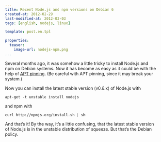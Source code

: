 ```yaml
---
title: Recent Node.js and npm versions on Debian 6
created-at: 2012-02-29
last-modified-at: 2012-03-03
tags: [english, nodejs, linux]

template: post.en.tpl

properties:
  teaser:
    image-url: nodejs-npm.png
...
```


Several months ago, it was somehow a little tricky to install Node.js and npm on
Debian systems. Now it has become as easy as it could be with the help of
[APT pinning](http://wiki.debian.org/AptPreferences). (Be careful with APT
pinning, since it may break your system.)

Now you can install the latest stable version (v0.6.x) of Node.js with

    apt-get -t unstable install nodejs

and npm with

    curl http://npmjs.org/install.sh | sh

And that’s it! By the way, it’s a little confusing, that the latest stable
version of Node.js is in the unstable distribution of squeeze. But that’s the
Debian policy.
